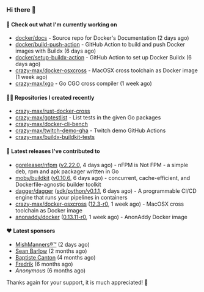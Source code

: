 ### Hi there 👋

#### 👷 Check out what I'm currently working on

- [docker/docs](https://github.com/docker/docs) - Source repo for Docker&#39;s Documentation (2 days ago)
- [docker/build-push-action](https://github.com/docker/build-push-action) - GitHub Action to build and push Docker images with Buildx (6 days ago)
- [docker/setup-buildx-action](https://github.com/docker/setup-buildx-action) - GitHub Action to set up Docker Buildx (6 days ago)
- [crazy-max/docker-osxcross](https://github.com/crazy-max/docker-osxcross) - MacOSX cross toolchain as Docker image (1 week ago)
- [crazy-max/xgo](https://github.com/crazy-max/xgo) - Go CGO cross compiler (1 week ago)

#### 👨‍💻 Repositories I created recently

- [crazy-max/rust-docker-cross](https://github.com/crazy-max/rust-docker-cross)
- [crazy-max/gotestlist](https://github.com/crazy-max/gotestlist) - List tests in the given Go packages
- [crazy-max/docker-cli-bench](https://github.com/crazy-max/docker-cli-bench)
- [crazy-max/twitch-demo-gha](https://github.com/crazy-max/twitch-demo-gha) - Twitch demo GitHub Actions
- [crazy-max/buildx-buildkit-tests](https://github.com/crazy-max/buildx-buildkit-tests)

#### 🚀 Latest releases I've contributed to

- [goreleaser/nfpm](https://github.com/goreleaser/nfpm) ([v2.22.0](https://github.com/goreleaser/nfpm/releases/tag/v2.22.0), 4 days ago) - nFPM is Not FPM - a simple deb, rpm and apk packager written in Go
- [moby/buildkit](https://github.com/moby/buildkit) ([v0.10.6](https://github.com/moby/buildkit/releases/tag/v0.10.6), 6 days ago) - concurrent, cache-efficient, and Dockerfile-agnostic builder toolkit
- [dagger/dagger](https://github.com/dagger/dagger) ([sdk/python/v0.1.1](https://github.com/dagger/dagger/releases/tag/sdk/python/v0.1.1), 6 days ago) - A programmable CI/CD engine that runs your pipelines in containers
- [crazy-max/docker-osxcross](https://github.com/crazy-max/docker-osxcross) ([12.3-r0](https://github.com/crazy-max/docker-osxcross/releases/tag/12.3-r0), 1 week ago) - MacOSX cross toolchain as Docker image
- [anonaddy/docker](https://github.com/anonaddy/docker) ([0.13.11-r0](https://github.com/anonaddy/docker/releases/tag/0.13.11-r0), 1 week ago) - AnonAddy Docker image

#### ❤️ Latest sponsors
- [MishManners®™](https://github.com/mishmanners) (2 days ago)
- [Sean Barlow](https://github.com/woolrab6) (2 months ago)
- [Baptiste Canton](https://github.com/batmac) (4 months ago)
- [Fredrik](https://github.com/fredrikscode) (6 months ago)
- _Anonymous_ (6 months ago)

Thanks again for your support, it is much appreciated! 🙏
